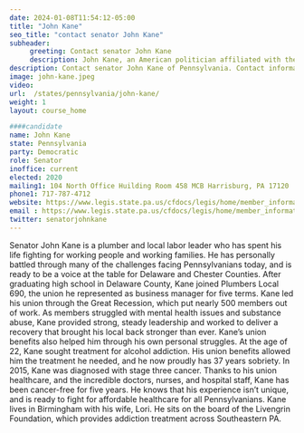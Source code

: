 ```yaml
---
date: 2024-01-08T11:54:12-05:00
title: "John Kane"
seo_title: "contact senator John Kane"
subheader:
     greeting: Contact senator John Kane
     description: John Kane, an American politician affiliated with the Democratic Party, serves as a member of the Pennsylvania State Senate, representing District 9. He commenced his term on December 1, 2020, and his current tenure is set to conclude on November 30, 2024.
description: Contact senator John Kane of Pennsylvania. Contact information for John Kane includes email address, phone number, and mailing address.
image: john-kane.jpeg
video:
url:  /states/pennsylvania/john-kane/
weight: 1
layout: course_home

####candidate
name: John Kane
state: Pennsylvania
party: Democratic
role: Senator
inoffice: current
elected: 2020
mailing1: 104 North Office Huilding Room 458 MCB Harrisburg, PA 17120
phone1: 717-787-4712
website: https://www.legis.state.pa.us/cfdocs/legis/home/member_information/Senate_bio.cfm?id=1925/
email : https://www.legis.state.pa.us/cfdocs/legis/home/member_information/Senate_bio.cfm?id=1925/
twitter: senatorjohnkane
---
```


Senator John Kane is a plumber and local labor leader who has spent his life fighting for working people and working families. He has personally battled through many of the challenges facing Pennsylvanians today, and is ready to be a voice at the table for Delaware and Chester Counties. After graduating high school in Delaware County, Kane joined Plumbers Local 690, the union he represented as business manager for five terms. Kane led his union through the Great Recession, which put nearly 500 members out of work. As members struggled with mental health issues and substance abuse, Kane provided strong, steady leadership and worked to deliver a recovery that brought his local back stronger than ever. Kane’s union benefits also helped him through his own personal struggles. At the age of 22, Kane sought treatment for alcohol addiction. His union benefits allowed him the treatment he needed, and he now proudly has 37 years sobriety. In 2015, Kane was diagnosed with stage three cancer. Thanks to his union healthcare, and the incredible doctors, nurses, and hospital staff, Kane has been cancer-free for five years. He knows that his experience isn’t unique, and is ready to fight for affordable healthcare for all Pennsylvanians. Kane lives in Birmingham with his wife, Lori. He sits on the board of the Livengrin Foundation, which provides addiction treatment across Southeastern PA.
